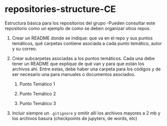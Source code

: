 # repositories-structure-CE
Estructura básica para los repositorios del grupo
-Pueden consultar este repositorio como un ejemplo
de como se deben organizar otros repos. 

1. Crear un README donde se indique: que va en el repo y  sus puntos temáticos, qué carpetas contiene asociada a cada punto temático, autor y su correo.

1. Crear subcarpetas asociadas a los puntos temáticos. Cada una debe tener un README que explique de qué van y para que están los archivos ahí. Entre estas, debe haber una carpeta para los códigos y de ser necesario una para manuales o documentos asociados. 

    1. Punto Temático 1

    1. Punto Temático 2

    1. Punto Temático 3

1. Incluir siempre un `.gitignore` y omitir allí los archivos mayores a 2 mb y los archivos basura (checkpoints de jupyters, de words, etc)

